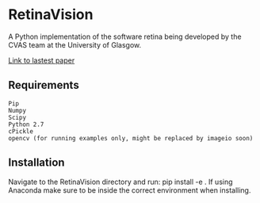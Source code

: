 # RetinaVision
A Python implementation of the software retina being developed by the CVAS team at the University of Glasgow.

[Link to lastest paper](http://eprints.gla.ac.uk/148797/7/148797.pdf)


## Requirements
	Pip
	Numpy
	Scipy
	Python 2.7
	cPickle
	opencv (for running examples only, might be replaced by imageio soon)
	

## Installation
Navigate to the RetinaVision directory and run:
	pip install -e .
If using Anaconda make sure to be inside the correct environment when installing.